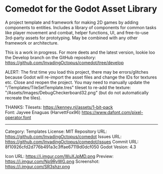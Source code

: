 # Comedot for the Godot Asset Library

A project template and framework for making 2D games by adding components to entities. Includes a library of components for common tasks like player movement and combat, helper functions, UI, and free-to-use 3rd-party assets for prototyping. May be combined with any other framework or architecture.

This is a work in progress. For more deets and the latest version, lookie loo the Develop branch on the GitHub repository: https://github.com/InvadingOctopus/comedot/tree/develop

ALERT: The first time you load this project, there may be errors/glitches because Godot will re-import the asset files and change the IDs for textures etc. Close and reopen the project. You may need to manually update the "/Templates/TileSetTemplate.tres" tileset to re-add the texture: "/Assets/Images/DebugCheckerboard32.png" (but do not automatically recreate the tiles).

THANKS:
Tilesets:   https://kenney.nl/assets/1-bit-pack  
Font:       Jayvee Enaguas (HarvettFox96) https://www.dafont.com/pixel-operator.font  

----

Category:		Templates
License:		MIT
Repository URL:	https://github.com/InvadingOctopus/comedot
Issues URL:		https://github.com/InvadingOctopus/comedot/issues
Commit URL:		8f10926cfd2d776b491a3c3ffae67119d0dcf050
Godot Vesion:	4.3

Icon URL:		https://i.imgur.com/WuXJpMD.png
Preview:  		https://i.imgur.com/Np9RyWG.png
Screenshot:		https://i.imgur.com/SR3shzr.png

